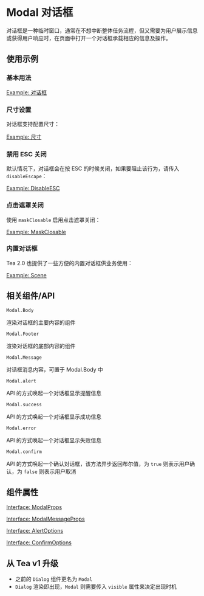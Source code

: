 # Modal 对话框

对话框是一种临时窗口，通常在不想中断整体任务流程，但又需要为用户展示信息或获得用户响应时，在页面中打开一个对话框承载相应的信息及操作。

## 使用示例

### 基本用法

[Example: 对话框](./_example/ModalBasicExample.jsx)

### 尺寸设置

对话框支持配置尺寸：

[Example: 尺寸](./_example/ModalSizeExample.jsx)

### 禁用 ESC 关闭

默认情况下，对话框会在按 ESC 的时候关闭，如果要阻止该行为，请传入 `disableEscape`：

[Example: DisableESC](./_example/ModalEscExample.jsx)

### 点击遮罩关闭

使用 `maskClosable` 启用点击遮罩关闭：

[Example: MaskClosable](./_example/ModalMaskClosableExample.jsx)

### 内置对话框

Tea 2.0 也提供了一些方便的内置对话框供业务使用：

[Example: Scene](./_example/ModalSceneExample.jsx)

## 相关组件/API

`Modal.Body`

渲染对话框的主要内容的组件

`Modal.Footer`

渲染对话框的底部内容的组件

`Modal.Message`

对话框消息内容，可置于 Modal.Body 中

`Modal.alert`

API 的方式唤起一个对话框显示提醒信息

`Modal.success`

API 的方式唤起一个对话框显示成功信息

`Modal.error`

API 的方式唤起一个对话框显示失败信息

`Modal.confirm`

API 的方式唤起一个确认对话框，该方法异步返回布尔值，为 `true` 则表示用户确认，为 `false` 则表示用户取消

## 组件属性

[Interface: ModalProps](./ModalMain.tsx)

[Interface: ModalMessageProps](./ModalMessage.tsx)

[Interface: AlertOptions](./ModalAlert.tsx)

[Interface: ConfirmOptions](./ModalConfirm.tsx)

## 从 Tea v1 升级

- 之前的 `Dialog` 组件更名为 `Modal`
- `Dialog` 渲染即出现，`Modal` 则需要传入 `visible` 属性来决定出现时机

